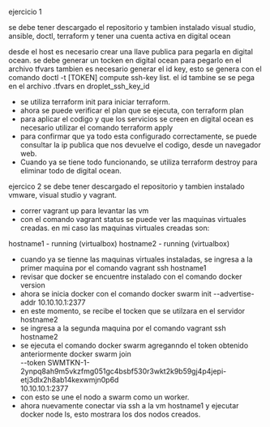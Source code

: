 


ejercicio 1

se debe tener descargado el repositorio y tambien instalado visual studio, ansible, doctl, terraform y tener una cuenta activa en digital ocean

desde el host es necesario crear una llave publica para pegarla en digital ocean. 
se debe generar un tocken en digital ocean para pegarlo en el archivo tfvars
tambien es necesario generar el id key, esto se genera con el comando doctl  -t [TOKEN] compute ssh-key list. el id tambine se se pega en el archivo  .tfvars en droplet_ssh_key_id

- se utiliza terraform init para iniciar terraform.
- ahora se puede verificar el plan que se ejecuta, con terraform plan
- para aplicar el codigo  y que los servicios se creen en digital ocean es necesario utilizar el comando terraform apply
- para confirmar que ya todo esta configurado correctamente, se puede consultar la ip publica que nos devuelve el codigo, desde un navegador web.
- Cuando ya se tiene todo funcionando, se utiliza terraform destroy para eliminar todo de digital ocean.


ejercico 2
se debe tener descargado el repositorio y tambien instalado vmware, visual studio y vagrant.

- correr vagrant up para levantar las vm
- con el comando vagrant status se puede ver las maquinas virtuales creadas. en mi caso las maquinas virtuales creadas son:

hostname1 - running (virtualbox)
hostname2 - running (virtualbox)

- cuando ya se tienne las maquinas virtuales instaladas, se ingresa a la primer maquina por el comando vagrant ssh hostname1
- revisar que docker se encuentre instalado con el comando docker version
- ahora se inicia docker con el comando docker swarm init --advertise-addr 10.10.10.1:2377
- en este momento, se recibe el tocken que se utilzara en el servidor hostname2 
- se ingresa a la segunda maquina por el comando vagrant ssh hostname2
- se ejecuta el comando docker swarm agreganndo el token obtenido anteriormente
 docker swarm join \
    --token SWMTKN-1-2ynpq8ah9m5vkzfmg051gc4bsbf530r3wkt2k9b59gj4p4jepi-etj3dlx2h8ab14kexwmjn0p6d \
    10.10.10.1:2377
- con esto se une el nodo a swarm como un worker.
- ahora nuevamente conectar via ssh a la vm hostname1 y ejecutar docker node ls, esto mostrara los dos nodos creados.
 